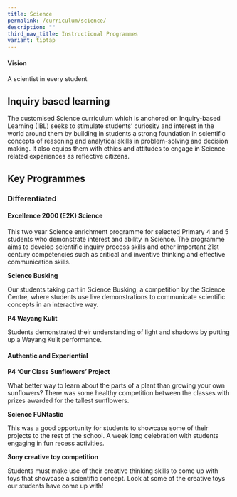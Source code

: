 ```yaml
---
title: Science
permalink: /curriculum/science/
description: ""
third_nav_title: Instructional Programmes
variant: tiptap
---
```

<h4><strong>Vision</strong>&nbsp;<br></h4>
<p>A scientist in every student</p>
<p></p>
<p></p>
<p></p>
<h2>Inquiry based learning</h2>
<p>The customised Science curriculum which is anchored on Inquiry-based Learning
(IBL) seeks to stimulate students’ curiosity and interest in the world
around them by building in students a strong foundation in scientific concepts
of reasoning and analytical skills in problem-solving and decision making.
It also equips them with ethics and attitudes to engage in Science-related
experiences as reflective citizens.</p>
<p></p>
<h2>Key Programmes</h2>
<h3>Differentiated</h3>
<h4>Excellence 2000 (E2K) Science</h4>
<p>This two year Science enrichment programme for selected Primary 4 and
5 students who demonstrate interest and ability in Science. The programme
aims to develop scientific inquiry process skills and other important 21st
century competencies such as critical and inventive thinking and effective
communication skills.</p>
<p><strong>Science Busking</strong>
</p>
<p>Our students taking part in Science Busking, a competition by the Science
Centre, where students use live demonstrations to communicate scientific
concepts in an interactive way.</p>
<p><strong>P4 Wayang Kulit</strong>
</p>
<p>Students demonstrated their understanding of light and shadows by putting
up a Wayang Kulit performance.</p>
<h4>Authentic and Experiential</h4>
<p><strong>P4 ‘Our Class Sunflowers’ Project</strong>
</p>
<p>What better way to learn about the parts of a plant than growing your
own sunflowers? There was some healthy competition between the classes
with prizes awarded for the tallest sunflowers.</p>
<p><strong>Science FUNtastic</strong>
</p>
<p>This was a good opportunity for students to showcase some of their projects
to the rest of the school. A week long celebration with students engaging
in fun recess activities.</p>
<p><strong>Sony creative toy competition</strong>
</p>
<p>Students must make use of their creative thinking skills to come up with
toys that showcase a scientific concept. Look at some of the creative toys
our students have come up with!</p>